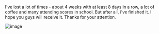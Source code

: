 I've lost a lot of times - about 4 weeks with at least 8 days in a row, a lot of coffee and many attending scores in school. But after all, i've finished it. I hope you guys will receive it. Thanks for your attention.







![image](https://user-images.githubusercontent.com/100874484/193564723-f01a67db-2225-4440-a1eb-cf72139df574.png)
